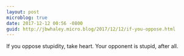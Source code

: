 ```yaml
---
layout: post
microblog: true
date: 2017-12-12 00:56 -0800
guid: http://jbwhaley.micro.blog/2017/12/12/if-you-oppose.html
---
```

If you oppose stupidity, take heart. Your opponent is stupid, after all.
